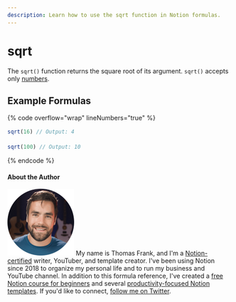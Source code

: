 ```yaml
---
description: Learn how to use the sqrt function in Notion formulas.
---
```


# sqrt

The `sqrt()` function returns the square root of its argument. `sqrt()` accepts only [numbers](../../formula-basics/data-types/number.md).

## Example Formulas

{% code overflow="wrap" lineNumbers="true" %}
```jsx
sqrt(16) // Output: 4

sqrt(100) // Output: 10
```
{% endcode %}

#### About the Author

<img src="../../.gitbook/assets/Notion Fundamentals with Thomas Frank - Avatar 2021 compressed (1).png" alt="" data-size="line"> My name is Thomas Frank, and I'm a [Notion-certified](https://www.credly.com/badges/95fae13a-17bf-4b4a-a3d2-d58c8a3e6a2a/public\_url) writer, YouTuber, and template creator. I've been using Notion since 2018 to organize my personal life and to run my business and YouTube channel. In addition to this formula reference, I've created a [free Notion course for beginners](https://thomasjfrank.com/fundamentals/) and several [productivity-focused Notion templates](https://thomasjfrank.com/templates/). If you'd like to connect, [follow me on Twitter](https://twitter.com/TomFrankly).
